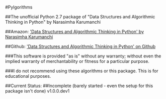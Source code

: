 #Pylgorithms

##The unofficial Python 2.7 package of "Data Structures and Algorithmic Thinking in Python" by Narasimha Karumanchi

##Amazon: ['Data Structures and Algorithmic Thinking in Python' by Narasimha Karumanchi][1]

##Github: ['Data Structures and Algorithmic Thinking in Python' on Github][2]

###This software is provided "as is" without any warranty; without even the implied warranty of merchantability or fitness for a particular purpose. 

###I do not recommend using these algorithms or this package.  This is for educational purposes.

##Current Status:
##Incomplete (barely started - even the setup for this package isn't done) v1.0.0.dev1

[1]: http://www.amazon.com/dp/8192107590/ref=cm_sw_r_tw_dp_Zlafxb17MAD8M  "'Data Structures and Algorithmic Thinking in Python' by Narasimha Karumanchi"
[2]: https://github.com/careermonk/DataStructureAndAlgorithmicThinkingWithPython  "'Data Structures and Algorithmic Thinking in Python' on Github"